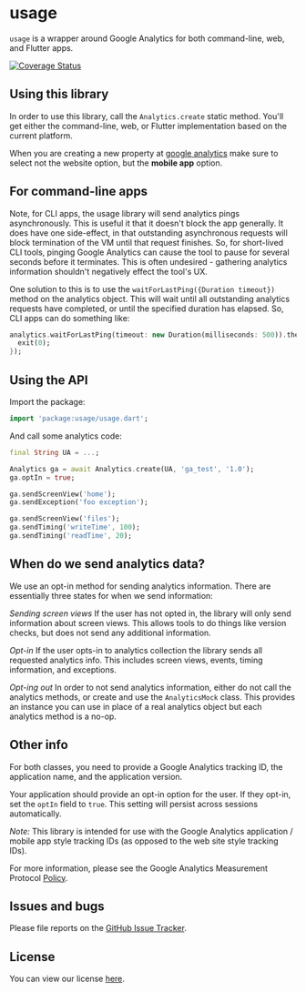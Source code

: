 # usage

`usage` is a wrapper around Google Analytics for both command-line, web, and
Flutter apps.

[![Coverage Status](https://img.shields.io/coveralls/dart-lang/usage.svg)](https://coveralls.io/r/dart-lang/usage?branch=master)

## Using this library

In order to use this library, call the `Analytics.create` static method.
You'll get either the command-line, web, or Flutter implementation based on
the current platform.

When you are creating a new property at [google analytics](https://www.google.com/analytics/)
make sure to select not the website option, but the **mobile app** option.

## For command-line apps

Note, for CLI apps, the usage library will send analytics pings asynchronously.
This is useful it that it doesn't block the app generally. It does have one
side-effect, in that outstanding asynchronous requests will block termination
of the VM until that request finishes. So, for short-lived CLI tools, pinging
Google Analytics can cause the tool to pause for several seconds before it
terminates. This is often undesired - gathering analytics information shouldn't
negatively effect the tool's UX.

One solution to this is to use the `waitForLastPing({Duration timeout})` method
on the analytics object. This will wait until all outstanding analytics requests
have completed, or until the specified duration has elapsed. So, CLI apps can do
something like:

```dart
analytics.waitForLastPing(timeout: new Duration(milliseconds: 500)).then((_) {
  exit(0);
});
```

## Using the API

Import the package:

```dart
import 'package:usage/usage.dart';
```

And call some analytics code:

```dart
final String UA = ...;

Analytics ga = await Analytics.create(UA, 'ga_test', '1.0');
ga.optIn = true;

ga.sendScreenView('home');
ga.sendException('foo exception');

ga.sendScreenView('files');
ga.sendTiming('writeTime', 100);
ga.sendTiming('readTime', 20);
```

## When do we send analytics data?

We use an opt-in method for sending analytics information. There are essentially
three states for when we send information:

*Sending screen views* If the user has not opted in, the library will only send
information about screen views. This allows tools to do things like version
checks, but does not send any additional information.

*Opt-in* If the user opts-in to analytics collection the library sends all
requested analytics info. This includes screen views, events, timing
information, and exceptions.

*Opt-ing out* In order to not send analytics information, either do not call the
analytics methods, or create and use the `AnalyticsMock` class. This provides
an instance you can use in place of a real analytics object but each analytics
method is a no-op.

## Other info

For both classes, you need to provide a Google Analytics tracking ID, the
application name, and the application version.

Your application should provide an opt-in option for the user. If they opt-in,
set the `optIn` field to `true`. This setting will persist across sessions
automatically.

*Note:* This library is intended for use with the Google Analytics application /
mobile app style tracking IDs (as opposed to the web site style tracking IDs).

For more information, please see the Google Analytics Measurement Protocol
[Policy](https://developers.google.com/analytics/devguides/collection/protocol/policy).

## Issues and bugs

Please file reports on the
[GitHub Issue Tracker](https://github.com/dart-lang/usage/issues).

## License

You can view our license
[here](https://github.com/dart-lang/usage/blob/master/LICENSE).
